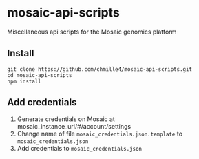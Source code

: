 # mosaic-api-scripts
Miscellaneous api scripts for the Mosaic genomics platform


## Install
```
git clone https://github.com/chmille4/mosaic-api-scripts.git
cd mosaic-api-scripts
npm install
```

## Add credentials
1. Generate credentials on Mosaic at mosaic_instance_url/#/account/settings
2. Change name of file `mosaic_credentials.json.template` to `mosaic_credentials.json`
3. Add credentials to `mosaic_credentials.json`

